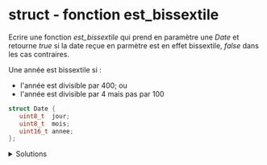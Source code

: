 # struct - fonction est_bissextile
Ecrire une fonction *est_bissextile* qui prend en paramètre une *Date* et retourne *true* si la date reçue en parmètre est en effet bissextile, *false* dans les cas contraires.

Une année est bissextile si :<br>
   - l'année est divisible par 400; ou<br>
   - l'année est divisible par 4 mais pas par 100

~~~cpp
struct Date {
   uint8_t  jour;
   uint8_t  mois;
   uint16_t annee;
};
~~~


<details>
<summary>Solutions</summary>

~~~cpp
// à noter
// paramètre en référence constante pour
// pouvoir passer une constante en paramètre

bool est_bissextile(const Date& d) {
   return d.annee % 400 == 0 or
          (d.annee % 4 == 0 and d.annee % 100);
}

~~~
</details>

